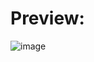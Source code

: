 # Preview:
![image](https://github.com/Virloxx/react-projects/assets/85353676/4766e85e-8505-4d3c-a62d-9fb969c8a06c)
